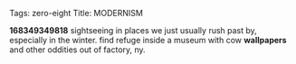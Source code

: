 Tags: zero-eight
Title: MODERNISM
  
**168349349818** sightseeing in places we just usually rush past by, especially in the winter. find refuge inside a museum with cow **wallpapers** and other oddities out of factory, ny.